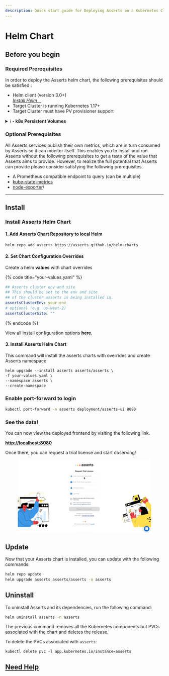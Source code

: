 ```yaml
---
description: Quick start guide for Deploying Asserts on a Kubernetes Cluster
---
```


# Helm Chart

## **Before you begin**

### **Required P**rerequisites

In order to deploy the Asserts helm chart, the following prerequisites should be satisfied :

* Helm client (version 3.0+)\
  [_Install Helm_](https://helm.sh/docs/intro/install/)__
* Target Cluster is running Kubernetes 1.17+
* Target Cluster must have PV provisioner support

<details>

<summary><strong></strong><span data-gb-custom-inline data-tag="emoji" data-code="2139">ℹ</span> <strong>- k8s Persistent Volumes</strong></summary>

**PersistentVolume** types are implemented as plugins.\
Kubernetes currently supports the following plugins:

* [`awsElasticBlockStore`](https://kubernetes.io/docs/concepts/storage/volumes/#awselasticblockstore) - AWS Elastic Block Store (EBS)
* [`azureDisk`](https://kubernetes.io/docs/concepts/storage/volumes/#azuredisk) - Azure Disk
* [`azureFile`](https://kubernetes.io/docs/concepts/storage/volumes/#azurefile) - Azure File
* [`cephfs`](https://kubernetes.io/docs/concepts/storage/volumes/#cephfs) - CephFS volume
* [`csi`](https://kubernetes.io/docs/concepts/storage/volumes/#csi) - Container Storage Interface (CSI)
* [`fc`](https://kubernetes.io/docs/concepts/storage/volumes/#fc) - Fibre Channel (FC) storage
* [`gcePersistentDisk`](https://kubernetes.io/docs/concepts/storage/volumes/#gcepersistentdisk) - GCE Persistent Disk
* [`glusterfs`](https://kubernetes.io/docs/concepts/storage/volumes/#glusterfs) - Glusterfs volume
* [`hostPath`](https://kubernetes.io/docs/concepts/storage/volumes/#hostpath) - HostPath volume
  * &#x20;for single node testing only
  * WILL NOT WORK in a multi-node cluster
  * consider using `local` volume instead
* [`iscsi`](https://kubernetes.io/docs/concepts/storage/volumes/#iscsi) - iSCSI (SCSI over IP) storage
* [`local`](https://kubernetes.io/docs/concepts/storage/volumes/#local) - local storage devices mounted on nodes.
* [`nfs`](https://kubernetes.io/docs/concepts/storage/volumes/#nfs) - Network File System (NFS) storage
* [`portworxVolume`](https://kubernetes.io/docs/concepts/storage/volumes/#portworxvolume) - Portworx volume
* [`rbd`](https://kubernetes.io/docs/concepts/storage/volumes/#rbd) - Rados Block Device (RBD) volume
* [`vsphereVolume`](https://kubernetes.io/docs/concepts/storage/volumes/#vspherevolume) - vSphere VMDK volume

</details>

### **Optional P**rerequisites

All Asserts services publish their own metrics, which are in turn consumed by Asserts so it can monitor itself. This enables you to install and run Asserts without the following prerequisites to get a taste of the value that Asserts aims to provide. However, to realize the full potential that Asserts can provide please consider satisfying the following prerequisites.

* A Prometheus compatible endpoint to query (can be multiple)
* [kube-state-metrics](https://github.com/kubernetes/kube-state-metrics)
* [node-exporter](https://github.com/prometheus/node\_exporter)\


****

## **Install**

### **Install Asserts Helm Chart**

#### **1. Add Asserts Chart Repository to local Helm**

```shell
helm repo add asserts https://asserts.github.io/helm-charts
```

#### 2. Set Chart Configuration Overrides

Create a helm **values**  with chart overrides

{% code title="your-values.yaml" %}
```yaml
## Asserts cluster env and site
## This should be set to the env and site
## of the cluster asserts is being installed in.
assertsClusterEnv: your-env
# optional (e.g. us-west-2)
assertsClusterSite: ""
```
{% endcode %}

View all install configuration options [**here**](https://github.com/asserts/helm-charts/blob/master/charts/asserts/values.yaml).

#### **3. Install Asserts Helm Chart**

This command will install the asserts charts with overrides and create Asserts namespace

```shell
helm upgrade --install asserts asserts/asserts \
-f your-values.yaml \
--namespace asserts \
--create-namespace
```

### **Enable port-forward to login**

```bash
kubectl port-forward -n asserts deployment/asserts-ui 8080
```

### **See the data!**

You can now view the deployed frontend by visiting the following link.

[**http://localhost:8080**](http://localhost:8080)

Once there, you can request a trial license and start observing!

<figure><img src="../../.gitbook/assets/Asserts Request Trial License.gif" alt=""><figcaption></figcaption></figure>

## Update

Now that your Asserts chart is installed, you can update with the following commands:

```bash
helm repo update
helm upgrade asserts asserts/asserts -n asserts
```



## Uninstall

To uninstall Asserts and its dependencies, run the following command:

```bash
helm uninstall asserts -n asserts
```

The previous command removes all the Kubernetes components but PVCs associated with the chart and deletes the release.

To delete the PVCs associated with `asserts`:

```
kubectl delete pvc -l app.kubernetes.io/instance=asserts
```

## [Need Help](<../../README (1).md#before-you-begin>)

